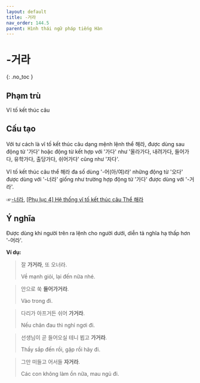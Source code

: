 ```yaml
---
layout: default
title: -거라
nav_order: 144.5
parent: Hình thái ngữ pháp tiếng Hàn
---
```


# -거라
{: .no_toc }

## Phạm trù

Vĩ tố kết thúc câu

## Cấu tạo

Với tư cách là vĩ tố kết thúc câu dạng mệnh lệnh thể 해라, được dùng sau động từ '가다' hoặc động từ kết hợp với '가다' như '올라가다, 내려가다, 들어가다, 유학가다, 출당가다, 쉬어가다' cũng như '자다'.

Vĩ tố kết thúc câu thể 해라 đa số dùng '-어(아/여)라' những động từ '오다' được dùng với '-너라' giống như trường hợp động từ '가다' được dùng với '-거라'.

☞[-너라](/docs/hinh-thai-ngu-phap-tieng-han/-너라), [\[Phụ lục 4\] Hệ thống vĩ tố kết thúc câu Thể 해라](/docs/phu-luc/phu-luc-4-he-thong-vi-to-ket-thuc-cau)

## Ý nghĩa

Được dùng khi người trên ra lệnh cho người dưới, diễn tả nghĩa hạ thấp hơn '-어라'.

**Ví dụ:**

> 잘 **가거라**, 또 오너라.
>
> Về mạnh giỏi, lại đến nữa nhé.

> 안으로 쑥 **들어가거라**.
>
> Vào trong đi.

> 다리가 아프거든 쉬어 **가거라**.
>
> Nếu chân đau thì nghỉ ngơi đi.

> 선생님이 곧 들어오실 테니 뵙고 **가거라**.
>
> Thầy sắp đến rồi, gặp rồi hãy đi.

> 그만 떠들고 어서들 **자거라**.
>
> Các con không làm ồn nữa, mau ngủ đi.